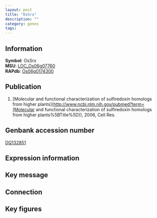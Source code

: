 ```yaml
---
layout: post
title: "OsSrx"
description: ""
category: genes
tags: 
---
```


## Information
__Symbol__: OsSrx  
__MSU__: [LOC_Os06g07760](http://rice.plantbiology.msu.edu/cgi-bin/ORF_infopage.cgi?orf=LOC_Os06g07760)  
__RAPdb__: [Os06g0174300](http://rapdb.dna.affrc.go.jp/viewer/gbrowse_details/irgsp1?name=Os06g0174300)  

## Publication
1. [Molecular and functional characterization of sulfiredoxin homologs from higher plants](http://www.ncbi.nlm.nih.gov/pubmed?term=(Molecular and functional characterization of sulfiredoxin homologs from higher plants%5BTitle%5D)), 2006, Cell Res.

## Genbank accession number
[DQ132851](http://www.ncbi.nlm.nih.gov/nuccore/DQ132851)

## Expression information

## Key message

## Connection

## Key figures


